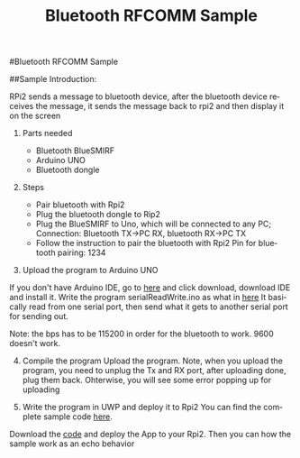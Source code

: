 ﻿---
layout: default
title: Bluetooth RFCOMM Sample
permalink: /en-US/win10/samples/BTSerial.htm
lang: en-US
---
#Bluetooth RFCOMM Sample

##Sample Introduction:

RPi2 sends a message to bluetooth device, after the bluetooth device receives the message, it sends the message
back to rpi2 and then display it on the screen

1. Parts needed
	- Bluetooth BlueSMIRF
	- Arduino UNO
	- Bluetooth dongle
	
2.	Steps
	- Pair bluetooth with Rpi2
	- Plug the bluetooth dongle to Rip2
	- Plug the BlueSMIRF to Uno, which will be connected to any PC; 
	  Connection: Bluetooth TX->PC RX, bluetooth RX->PC TX
    - Follow the instruction to pair the bluetooth with Rpi2
		Pin for bluetooth pairing: 1234
 
3.	Upload the program to Arduino UNO

If you don't have Arduino IDE, go to [here](https://www.arduino.cc/) and click download, download IDE and install it.
Write the program serialReadWrite.ino as what in [here](https://github.com/ms-iot/samples/blob/develop/BTSerial/serialReadWrite.ino)
It basically read from one serial port, then send what it gets to another serial port for sending out.


Note: the bps has to be 115200 in order for the bluetooth to work. 9600 doesn't work.
 
4. Compile the program
   Upload the program. Note, when you upload the program, you need to unplug the Tx and RX port, 
   after uploading done, plug them back. Ohterwise, you will see some error popping up for uploading
 
5.	Write the program in UWP and deploy it to Rpi2
	You can find the complete sample code [here](https://github.com/ms-iot/samples/tree/develop/BTSerial).
 
Download the [code](https://github.com/ms-iot/samples/tree/develop/BTSerial) and deploy the App to your Rpi2. Then you can how the sample work as an echo behavior




